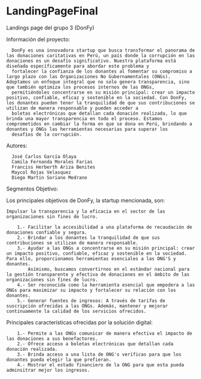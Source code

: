 # LandingPageFinal
Landings page del grupo 3 (DonFy)


Información del proyecto:

      DonFy es una innovadora startup que busca transformar el panorama de las donaciones caritativas en Perú, un país donde la corrupción en las donaciones es un desafío significativo. Nuestra plataforma está diseñada específicamente para abordar este problema y 
      fortalecer la confianza de los donantes al fomentar su compromiso a largo plazo con las Organizaciones No Gubernamentales (ONGs). Adoptamos un enfoque integral que no solo genera transparencia, sino que también optimiza los procesos internos de las ONGs, 
      permitiéndoles concentrarse en su misión principal: crear un impacto positivo, confiable, eficaz y sostenible en la sociedad. Con DonFy, los donantes pueden tener la tranquilidad de que sus contribuciones se utilizan de manera responsable y pueden acceder a 
      boletas electrónicas que detallan cada donación realizada, lo que brinda una mayor transparencia en todo el proceso. Estamos comprometidos en cambiar la forma en que se dona en Perú, brindando a donantes y ONGs las herramientas necesarias para superar los 
      desafíos de la corrupción.


Autores:

      José Carlos García Olaya
      Camila Fernanda Morales Farias
      Franciss Herberth Ariza Benites
      Maycol Rojas Velasquez 
      Diego Martin Soriano Medrano


Segmentos Objetivo:

Los principales objetivos de DonFy, la startup mencionada, son:

    Impulsar la transparencia y la eficacia en el sector de las organizaciones sin fines de lucro.
    
        1.- Facilitar la accesibilidad a una plataforma de recaudación de donaciones confiable y segura.        
        2.- Brindar a los donantes la tranquilidad de que sus contribuciones se utilizan de manera responsable.        
        3.- Ayudar a las ONGs a concentrarse en su misión principal: crear un impacto positivo, confiable, eficaz y sostenible en la sociedad. Para ello, proporcionamos herramientas esenciales a las ONG'S y donantes. 
            Asímismo, buscamos convertirnos en el estándar nacional para la gestión transparente y efectiva de donaciones en el ámbito de las organizaciones sin fines de lucro.        
        4.- Ser reconocida como la herramienta esencial que empodera a las ONGs para maximizar su impacto y fortalecer su relación con los donantes.
        5.- Generar fuentes de ingresos: A través de tarifas de suscripción ofrecidas a las ONGs. Además, mantener y mejorar continuamente la calidad de los servicios ofrecidos.


Principales características ofrecidas por la solución digital:

        1.- Permite a las ONGs comunicar de manera efectiva el impacto de las donaciones a sus benefactores.
        2.- Ofrece acceso a boletas electrónicas que detallan cada donación realizada.
        3.- Brinda acceso a una lista de ONG's veríficas para que los donantes pueda elegir la que prefieran.
        4.- Mostrar el estado financiero de la ONG para que esta pueda adminsitrar mejor los ingresos.
